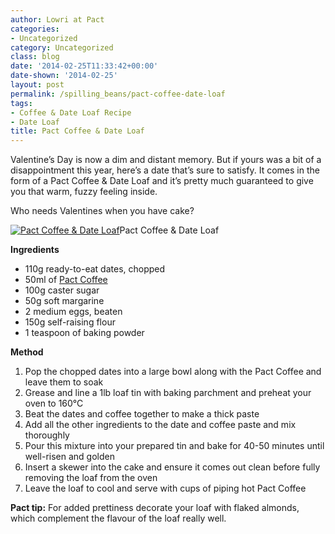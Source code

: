 ```yaml
---
author: Lowri at Pact
categories:
- Uncategorized
category: Uncategorized
class: blog
date: '2014-02-25T11:33:42+00:00'
date-shown: '2014-02-25'
layout: post
permalink: /spilling_beans/pact-coffee-date-loaf
tags:
- Coffee & Date Loaf Recipe
- Date Loaf
title: Pact Coffee & Date Loaf
---
```


Valentine’s Day is now a dim and distant memory. But if yours was a bit of a
disappointment this year, here’s a date that’s sure to satisfy. It comes in
the form of a Pact Coffee & Date Loaf and it’s pretty much guaranteed to give
you that warm, fuzzy feeling inside.

Who needs Valentines when you have cake?

[![Pact Coffee & Date
Loaf](http://pactcoffee.files.wordpress.com/2014/02/1511729_736938969649527_1577371899_n.jpg?w=545)](http://pactcoffee.files.wordpress.com/2014/02/1511729_736938969649527_1577371899_n.jpg)Pact
Coffee & Date Loaf

**Ingredients**

  * 110g ready-to-eat dates, chopped
  * 50ml of [Pact Coffee](https://www.pactcoffee.com/coffees/)
  * 100g caster sugar
  * 50g soft margarine
  * 2 medium eggs, beaten
  * 150g self-raising flour
  * 1 teaspoon of baking powder

**Method**

  1. Pop the chopped dates into a large bowl along with the Pact Coffee and leave them to soak
  2. Grease and line a 1lb loaf tin with baking parchment and preheat your oven to 160°C
  3. Beat the dates and coffee together to make a thick paste
  4. Add all the other ingredients to the date and coffee paste and mix thoroughly
  5. Pour this mixture into your prepared tin and bake for 40-50 minutes until well-risen and golden
  6. Insert a skewer into the cake and ensure it comes out clean before fully removing the loaf from the oven
  7. Leave the loaf to cool and serve with cups of piping hot Pact Coffee

**Pact tip:** For added prettiness decorate your loaf with flaked almonds,
which complement the flavour of the loaf really well.